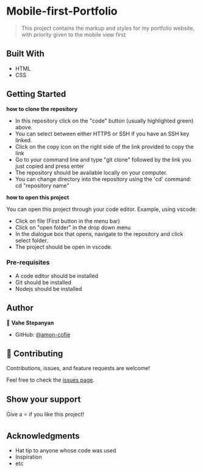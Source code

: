 # Mobile-first-Portfolio

> This project contains the markup and styles for my portfolio website, with priority given to the mobile view first

## Built With

- HTML
- CSS

## Getting Started

**how to clone the repository**

- In this repository click on the "code" button (usually highlighted green) above.
- You can select between either HTTPS or SSH if you have an SSH key linked.
- Click on the copy icon on the right side of the link provided to copy the link
- Go to your command line and type "git clone" followed by the link you just copied and press enter
- The repository should be available locally on your computer.
- You can change directory into the repository using the 'cd' command: cd "repository name"

**how to open this project**

You can open this project through your code editor. Example, using vscode:

- Click on file (First button in the menu bar)
- Click on "open folder" in the drop down menu
- In the dialogue box that opens, navigate to the repository and click select folder.
- The project should be open in vscode.

### Pre-requisites

- A code editor should be installed
- Git should be installed
- Nodejs should be installed

## Author

👤 **Vahe Stepanyan**

- GitHub: [@amon-cofie](https://github.com/VaheStepanyan100)

## 🤝 Contributing

Contributions, issues, and feature requests are welcome!

Feel free to check the [issues page](https://github.com/amon-cofie/Mobile-first-Portfolio/issues).

## Show your support

Give a ⭐️ if you like this project!

## Acknowledgments

- Hat tip to anyone whose code was used
- Inspiration
- etc
